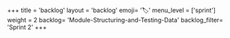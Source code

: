 +++
title = 'backlog'
layout = 'backlog'
emoji= '🏷️'
menu_level = ['sprint']
weight = 2
backlog= 'Module-Structuring-and-Testing-Data'
backlog_filter= 'Sprint 2'
+++
